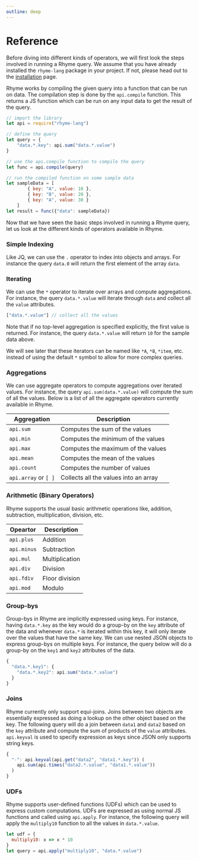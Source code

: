 ```yaml
---
outline: deep
---
```


# Reference

Before diving into different kinds of operators, we will first look the steps involved in running a Rhyme query.
We assume that you have already installed the `rhyme-lang` package in your project.
If not, please head out to the [installation](/getting-started#installation) page.

Rhyme works by compiling the given query into a function that can be run on data.
The compilation step is done by the `api.compile` function.
This returns a JS function which can be run on any input data to get the result of the query.

```js
// import the library
let api = require("rhyme-lang")

// define the query
let query = {
    "data.*.key": api.sum("data.*.value")
}

// use the api.compile function to compile the query
let func = api.compile(query)

// run the compiled function on some sample data
let sampleData = [
        { key: "A", value: 10 },
        { key: "B", value: 20 },
        { key: "A", value: 30 }
    ]
let result = func({"data": sampleData})
```

Now that we have seen the basic steps involved in running a Rhyme query, let us look at the different kinds of operators available in Rhyme.

### Simple Indexing
Like JQ, we can use the `.` operator to index into objects and arrays. For instance the query `data.0` will return the first element of the array `data`.


### Iterating
We can use the `*` operator to iterate over arrays and compute aggregations. For instance, the query `data.*.value` will
iterate through `data` and collect all the `value` attributes.

```js
["data.*.value"] // collect all the values
```

Note that if no top-level aggregation is specified explicitly, the first value is returned. 
For instance, the query `data.*.value` will return `10` for the sample data above.

We will see later that these iterators can be named like `*A`, `*B`, `*item`, etc. instead of using the default `*` symbol
to allow for more complex queries.

### Aggregations

We can use aggregate operators to compute aggregations over iterated values.
For instance, the query `api.sum(data.*.value)` will compute the sum of all the values.
Below is a list of all the aggregate operators currently available in Rhyme.

| Aggregation | Description |
| ----------- | ----------- |
| `api.sum` | Computes the sum of the values |
| `api.min` | Computes the minimum of the values |
| `api.max` | Computes the maximum of the values |
| `api.mean` | Computes the mean of the values |
| `api.count` | Computes the number of values |
| `api.array` or `[ ]` | Collects all the values into an array |

### Arithmetic (Binary Operators)
Rhyme supports the usual basic arithmetic operations like, addition,
subtraction, multiplication, division, etc.

| Opeartor | Description |
| -------- | ----------- |
| `api.plus` | Addition |
| `api.minus` | Subtraction |
| `api.mul` | Multiplication |
| `api.div` | Division |
| `api.fdiv` | Floor division |
| `api.mod` | Modulo |

### Group-bys
Group-bys in Rhyme are implicitly expressed using keys. For instance, having `data.*.key` as the key would do
a group-by on the `key` attribute of the data and whenever `data.*` is iterated within this key, it will only
iterate over the values that have the same key.
We can use nested JSON objects to express group-bys on multiple keys.
For instance, the query below will do a group-by on the `key1` and `key2` attributes of the data.

```js
{
  "data.*.key1": {
    "data.*.key2": api.sum("data.*.value")
  }
}
```

### Joins
Rhyme currently only support equi-joins. Joins between two objects are essentially expressed as doing a 
lookup on the other object based on the key.
The following query will do a join between `data1` and `data2` based on the `key` attribute and compute
the sum of products of the `value` attributes.
`api.keyval` is used to specify expression as keys since JSON only supports string keys.

```js
{
  "-": api.keyval(api.get("data2", "data1.*.key")) (
    api.sum(api.times("data2.*.value", "data1.*.value"))
  )
}
```

### UDFs
Rhyme supports user-defined functions (UDFs) which can be used to express custom computations.
UDFs are expressed as using normal JS functions and called using `api.apply`.
For instance, the following query will apply the `multiply10` function to all the values in `data.*.value`.

```js
let udf = {
  multiply10: x => x * 10
}
let query = api.apply("multiply10", "data.*.value")
```
